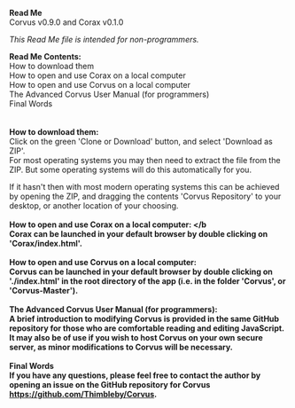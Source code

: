 <b>Read Me</b><br>
Corvus v0.9.0 and Corax v0.1.0<br>

<i>This Read Me file is intended for non-programmers.</i>

<b>Read Me Contents:</b><br>
How to download them<br>
How to open and use Corax on a local computer<br>
How to open and use Corvus on a local computer<br>
The Advanced Corvus User Manual (for programmers) <br>
Final Words<br>
<br>
<br>
<b>How to download them:</b><br>
Click on the green 'Clone or Download' button, and select 'Download as ZIP'. <br>
For most operating systems you may then need to extract the file from the ZIP. 
But some operating systems will do this automatically for you. 

If it hasn't then with most modern operating systems this can be achieved by opening the ZIP, and 
dragging the contents 'Corvus Repository' to your desktop, or another location of your choosing.<br>
<br>
<b>How to open and use Corax on a local computer: </b<br>
Corax can be launched in your default browser by double clicking on 'Corax/index.html'.<br>
<br>
<b>How to open and use Corvus on a local computer:</b><br>
Corvus can be launched in your default browser by double clicking on './index.html' in the root directory of the app (i.e. in the folder 'Corvus', or 'Corvus-Master').<br>
<br>
<b>The Advanced Corvus User Manual (for programmers):</b><br>
A brief introduction to modifying Corvus is provided in the same GitHub repository for those who are comfortable reading and editing JavaScript.
It may also be of use if you wish to host Corvus on your own secure server, as minor modifications to Corvus will be necessary.
<br>
<br>
<b>Final Words</b><br>
If you have any questions, please feel free to contact the author by opening an issue on the GitHub repository for Corvus https://github.com/Thimbleby/Corvus.
 
